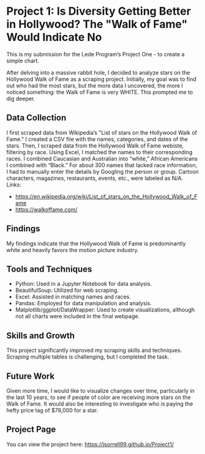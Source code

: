 # Project 1: Is Diversity Getting Better in Hollywood? The "Walk of Fame" Would Indicate No
This is my submission for the Lede Program’s Project One - to create a simple chart.

After delving into a massive rabbit hole, I decided to analyze stars on the Hollywood Walk of Fame as a scraping project. Initially, my goal was to find out who had the most stars, but the more data I uncovered, the more I noticed something: the Walk of Fame is very WHITE. This prompted me to dig deeper.

## Data Collection
I first scraped data from Wikipedia’s "List of stars on the Hollywood Walk of Fame." I created a CSV file with the names, categories, and dates of the stars. Then, I scraped data from the Hollywood Walk of Fame webiste, filtering by race. Using Excel, I matched the names to their corresponding races. I combined Caucasian and Australian into “white,” African Americans I combined with “Black.”  For about 300 names that lacked race information, I had to manually enter the details by Googling the person or group. Cartoon characters, magazines, restaurants, events, etc., were labeled as N/A.
Links: 
* https://en.wikipedia.org/wiki/List_of_stars_on_the_Hollywood_Walk_of_Fame
* https://walkoffame.com/

## Findings
My findings indicate that the Hollywood Walk of Fame is predominantly white and heavily favors the motion picture industry.

## Tools and Techniques
- Python: Used in a Jupyter Notebook for data analysis.
- BeautifulSoup: Utilized for web scraping.
- Excel: Assisted in matching names and races.
- Pandas: Employed for data manipulation and analysis.
- Matplotlib/ggplot/DataWrapper: Used to create visualizations, although not all charts were included in the final webpage.
  
## Skills and Growth
This project significantly improved my scraping skills and techniques. Scraping multiple tables is challenging, but I completed the task.

## Future Work
Given more time, I would like to visualize changes over time, particularly in the last 10 years, to see if people of color are receiving more stars on the Walk of Fame. It would also be interesting to investigate who is paying the hefty price tag of $78,000 for a star.

## Project Page
You can view the project here: https://jsorrell99.github.io/Project1/
